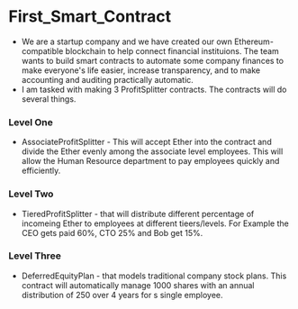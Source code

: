 # First_Smart_Contract

* We are a startup company and we have created our own Ethereum-compatible blockchain to help connect financial instituions. The team wants to build smart contracts to automate
some company finances to make everyone's life easier, increase transparency, and to make accounting and auditing practically automatic. 
* I am tasked with making 3 ProfitSplitter contracts. The contracts will do several things.

### Level One
* AssociateProfitSplitter - This will accept Ether into the contract and divide the Ether evenly among the associate level employees.
This will allow the Human Resource department to pay employees quickly and efficiently.

### Level Two
* TieredProfitSplitter - that will distribute different percentage of incomeing Ether to employees at different tieers/levels. For Example the CEO gets paid 60%, CTO 25% 
and Bob get 15%.

### Level Three 
* DeferredEquityPlan - that models traditional company stock plans. This contract will automatically manage 1000 shares with an annual distribution of 250 over 4 years
for s single employee.
